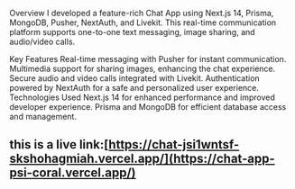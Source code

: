 Overview
I developed a feature-rich Chat App using Next.js 14, Prisma, MongoDB, Pusher, NextAuth, and Livekit. This real-time communication platform supports one-to-one text messaging, image sharing, and audio/video calls.

Key Features
Real-time messaging with Pusher for instant communication.
Multimedia support for sharing images, enhancing the chat experience.
Secure audio and video calls integrated with Livekit.
Authentication powered by NextAuth for a safe and personalized user experience.
Technologies Used
Next.js 14 for enhanced performance and improved developer experience.
Prisma and MongoDB for efficient database access and management.

## this is a live link:[https://chat-jsi1wntsf-skshohagmiah.vercel.app/](https://chat-app-psi-coral.vercel.app/)

